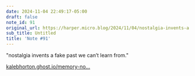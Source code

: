 ```yaml
---
date: 2024-11-04 22:49:17-05:00
draft: false
note_id: 91
original_url: https://harper.micro.blog/2024/11/04/nostalgia-invents-a.html
sub_title: Untitled
title: 'Note #91'
---
```


"nostalgia invents a fake past we can’t learn from."

[kalebhorton.ghost.io/memory-no…](https://kalebhorton.ghost.io/memory-nostalgia/)